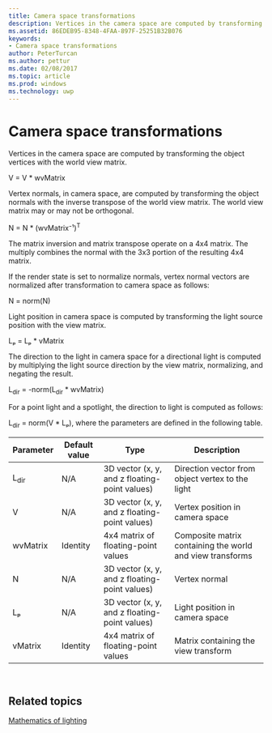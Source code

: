```yaml
---
title: Camera space transformations
description: Vertices in the camera space are computed by transforming the object vertices with the world view matrix.
ms.assetid: 86EDEB95-8348-4FAA-897F-25251B32B076
keywords:
- Camera space transformations
author: PeterTurcan
ms.author: pettur
ms.date: 02/08/2017
ms.topic: article
ms.prod: windows
ms.technology: uwp
---
```


# Camera space transformations


Vertices in the camera space are computed by transforming the object vertices with the world view matrix.

V = V \* wvMatrix

Vertex normals, in camera space, are computed by transforming the object normals with the inverse transpose of the world view matrix. The world view matrix may or may not be orthogonal.

N = N \* (wvMatrix⁻¹)<sup>T</sup>

The matrix inversion and matrix transpose operate on a 4x4 matrix. The multiply combines the normal with the 3x3 portion of the resulting 4x4 matrix.

If the render state is set to normalize normals, vertex normal vectors are normalized after transformation to camera space as follows:

N = norm(N)

Light position in camera space is computed by transforming the light source position with the view matrix.

Lₚ = Lₚ \* vMatrix

The direction to the light in camera space for a directional light is computed by multiplying the light source direction by the view matrix, normalizing, and negating the result.

L<sub>dir</sub> = -norm(L<sub>dir</sub> \* wvMatrix)

For a point light and a spotlight, the direction to light is computed as follows:

L<sub>dir</sub> = norm(V \* Lₚ), where the parameters are defined in the following table.

| Parameter       | Default value | Type                                          | Description                                               |
|-----------------|---------------|-----------------------------------------------|-----------------------------------------------------------|
| L<sub>dir</sub> | N/A           | 3D vector (x, y, and z floating-point values) | Direction vector from object vertex to the light          |
| V               | N/A           | 3D vector (x, y, and z floating-point values) | Vertex position in camera space                           |
| wvMatrix        | Identity      | 4x4 matrix of floating-point values           | Composite matrix containing the world and view transforms |
| N               | N/A           | 3D vector (x, y, and z floating-point values) | Vertex normal                                             |
| Lₚ              | N/A           | 3D vector (x, y, and z floating-point values) | Light position in camera space                            |
| vMatrix         | Identity      | 4x4 matrix of floating-point values           | Matrix containing the view transform                      |

 

## <span id="related-topics"></span>Related topics


[Mathematics of lighting](mathematics-of-lighting.md)

 

 





